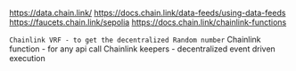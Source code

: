 https://data.chain.link/
https://docs.chain.link/data-feeds/using-data-feeds
https://faucets.chain.link/sepolia
https://docs.chain.link/chainlink-functions


```Chainlink VRF - to get the decentralized Random number```
Chainlink function - for any api call 
Chainlink  keepers -  decentralized event driven execution
